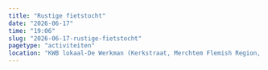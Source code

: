 ```yaml
---
title: "Rustige fietstocht"
date: "2026-06-17"
time: "19:06"
slug: "2026-06-17-rustige-fietstocht"
pagetype: "activiteiten"
location: "KWB lokaal-De Werkman (Kerkstraat, Merchtem Flemish Region, Belgium)"
---
```




